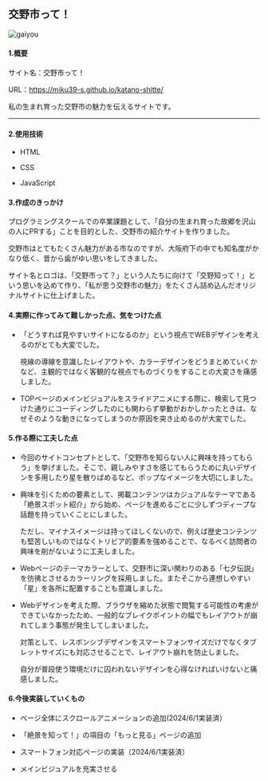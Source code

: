 ## 交野市って！
![gaiyou](https://github.com/miku39-s/katano-shitte/assets/124442211/7351106a-738c-49c5-88f1-8983c41a62ec)

#### 1.概要

サイト名：交野市って！

URL：https://miku39-s.github.io/katano-shitte/

私の生まれ育った交野市の魅力を伝えるサイトです。

****

#### 2.使用技術
- HTML

- CSS

- JavaScript

#### 3.作成のきっかけ
プログラミングスクールでの卒業課題として、「自分の生まれ育った故郷を沢山の人にPRする」ことを目的とした、交野市の紹介サイトを作りました。

交野市はとてもたくさん魅力がある市なのですが、大阪府下の中でも知名度がかなり低く、昔から歯がゆい思いをしてきました。

サイト名とロゴは、「交野市って？」という人たちに向けて「交野知って！」という思いを込めて作り、「私が思う交野市の魅力」をたくさん詰め込んだオリジナルサイトに仕上げました。

#### 4.実際に作ってみて難しかった点、気をつけた点
- 「どうすれば見やすいサイトになるのか」という視点でWEBデザインを考えるのがとても大変でした。

  視線の導線を意識したレイアウトや、カラーデザインをどうまとめていくかなど、主観的ではなく客観的な視点でものづくりをすることの大変さを痛感しました。
  
- TOPページのメインビジュアルをスライドアニメにする際に、検索して見つけた通りにコーディングしたのにも関わらず挙動がおかしかったときは、なぜそのような動きになってしまうのか原因を突き止めるのが大変でした。



#### 5.作る際に工夫した点
- 今回のサイトコンセプトとして、「交野市を知らない人に興味を持ってもらう」を挙げました。そこで、親しみやすさを感じてもらうために丸いデザインを多用したり星を散りばめるなど、ポップなイメージを大切にしました。

- 興味を引くための要素として、掲載コンテンツはカジュアルなテーマである「絶景スポット紹介」から始め、ページを進めるごとに少しずつディープな話題を持っていくことにしました。

  ただし、マイナスイメージは持ってほしくないので、例えば歴史コンテンツも堅苦しいものではなくトリビア的要素を強めることで、なるべく訪問者の興味を削がないように工夫しました。

- Webページのテーマカラーとして、交野市に深い関わりのある「七夕伝説」を彷彿とさせるカラーリングを採用しました。またそこから連想しやすい「星」を各所に配置することも意識しました。

- Webデザインを考えた際、ブラウザを縮めた状態で閲覧する可能性の考慮ができていなかったため、一般的なブレイクポイントの幅でもレイアウトが崩れてしまう事態が発生してしまいました。
  
  対策として、レスポンシブデザインをスマートフォンサイズだけでなくタブレットサイズにも対応させることで、レイアウト崩れを防止しました。
  
  自分が普段使う環境だけに囚われないデザインを心得なければいけないと痛感しました。

#### 6.今後実装していくもの
- ページ全体にスクロールアニメーションの追加(2024/6/1実装済）

- 「絶景を知って！」の項目の「もっと見る」ページの追加

- スマートフォン対応ページの実装（2024/6/1実装済）

- メインビジュアルを充実させる

